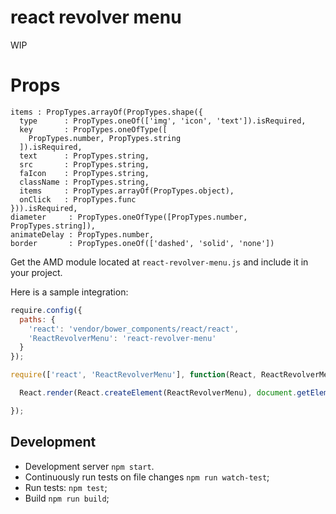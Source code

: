 # react revolver menu
WIP




# Props
```
items : PropTypes.arrayOf(PropTypes.shape({
  type      : PropTypes.oneOf(['img', 'icon', 'text']).isRequired,
  key       : PropTypes.oneOfType([
    PropTypes.number, PropTypes.string
  ]).isRequired,
  text      : PropTypes.string,
  src       : PropTypes.string,
  faIcon    : PropTypes.string,
  className : PropTypes.string,
  items     : PropTypes.arrayOf(PropTypes.object),
  onClick   : PropTypes.func
})).isRequired,
diameter     : PropTypes.oneOfType([PropTypes.number, PropTypes.string]),
animateDelay : PropTypes.number,
border       : PropTypes.oneOf(['dashed', 'solid', 'none'])
```


Get the AMD module located at `react-revolver-menu.js` and include it in your project.

Here is a sample integration:

```js
require.config({
  paths: {
    'react': 'vendor/bower_components/react/react',
    'ReactRevolverMenu': 'react-revolver-menu'
  }
});

require(['react', 'ReactRevolverMenu'], function(React, ReactRevolverMenu) {

  React.render(React.createElement(ReactRevolverMenu), document.getElementById('widget-container'));

});
```

## Development

* Development server `npm start`.
* Continuously run tests on file changes `npm run watch-test`;
* Run tests: `npm test`;
* Build `npm run build`;
